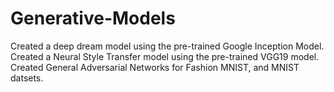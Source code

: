 # Generative-Models<br />
Created a deep dream model using the pre-trained Google Inception Model.<br />
Created a Neural Style Transfer model using the pre-trained VGG19 model.<br/>
Created General Adversarial Networks for Fashion MNIST, and MNIST datsets.<br />
